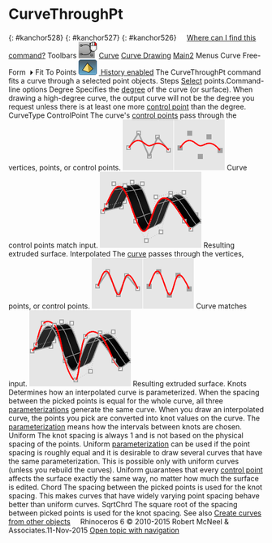 ---
---


# CurveThroughPt
{: #kanchor528}
{: #kanchor527}
{: #kanchor526}
 [![images/transparent.gif](images/transparent.gif)Where can I find this command?](javascript:void(0);) Toolbars
![images/curvethroughpt.png](images/curvethroughpt.png) [Curve](curve-toolbar.html)  [Curve Drawing](curve-drawing-toolbar.html)  [Main2](main2-toolbar.html) 
Menus
Curve
Free-Form![images/menuarrow.gif](images/menuarrow.gif)
Fit To Points
![images/history-tag.png](images/history-tag.png) [&#160;History enabled](historyenabled.html) 
The CurveThroughPt command fits a curve through a selected point objects.
Steps
 [Select](select-objects.html) points.Command-line options
Degree
Specifies the [degree](degree.html) of the curve (or surface).
When drawing a high-degree curve, the output curve will not be the degree you request unless there is at least one more [control point](controlpoint.html) than the degree.
CurveType
ControlPoint
The curve's [control points](controlpoint.html) pass through the vertices, points, or control points.
![images/curvethroughpolyline-001.png](images/curvethroughpolyline-001.png)
Curve control points match input.
![images/curvethroughsrfcontrolpt-002.png](images/curvethroughsrfcontrolpt-002.png)
Resulting extruded surface.
Interpolated
The [curve](curve.html) passes through the vertices, points, or control points.
![images/curvethroughpt-002.png](images/curvethroughpt-002.png)
Curve matches input.
![images/curvethroughsrfcontrolpt-001.png](images/curvethroughsrfcontrolpt-001.png)
Resulting extruded surface.
Knots
Determines how an interpolated curve is parameterized. When the spacing between the picked points is equal for the whole curve, all three [parameterizations](parameterization.html) generate the same curve.
When you draw an interpolated curve, the points you pick are converted into knot values on the curve. The [parameterization](parameterization.html) means how the intervals between knots are chosen.
Uniform
The knot spacing is always 1 and is not based on the physical spacing of the points. Uniform [parameterization](parameterization.html) can be used if the point spacing is roughly equal and it is desirable to draw several curves that have the same parameterization. This is possible only with uniform curves (unless you rebuild the curves). Uniform guarantees that every [control point](controlpoint.html) affects the surface exactly the same way, no matter how much the surface is edited.
Chord
The spacing between the picked points is used for the knot spacing. This makes curves that have widely varying point spacing behave better than uniform curves.
SqrtChrd
The square root of the spacing between picked points is used for the knot spacing.
See also
 [Create curves from other objects](sak-curvefromobject.html) 
&#160;
&#160;
Rhinoceros 6 © 2010-2015 Robert McNeel &amp; Associates.11-Nov-2015
 [Open topic with navigation](curvethroughpt.html) 

